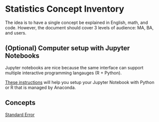 # Statistics Concept Inventory

The idea is to have a single concept be explained in English, math, and code.
However, the document should cover 3 levels of audience: MA, BA, and users.

## (Optional) Computer setup with Jupyter Notebooks
Jupyter notebooks are nice because the same interface can support multiple
interactive programming langauges (R + Python).

[These instructions](../setup/conda_and_navigator_setup.md) will help you setup your Jupyter Notebook
with Python or R that is managed by Anaconda. 

## Concepts
[Standard Error](se/README.md)


